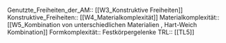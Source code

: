 Genutzte_Freiheiten_der_AM:: [[W3_Konstruktive Freiheiten]]
Konstruktive_Freiheiten:: [[W4_Materialkomplexität]]
Materialkomplexität:: [[W5_Kombination von unterschiedlichen Materialien , Hart-Weich Kombination]]
Formkomplexität:: Festkörpergelenke
TRL:: [[TL5]]
